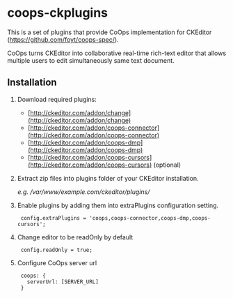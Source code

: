 coops-ckplugins
===============
This is a set of plugins that provide CoOps implementation for CKEditor (https://github.com/foyt/coops-spec/).

CoOps turns CKEditor into collaborative real-time rich-text editor that allows multiple users to edit simultaneously same text document.

Installation
---

1. Download required plugins:

    * [http://ckeditor.com/addon/change](http://ckeditor.com/addon/change)
    * [http://ckeditor.com/addon/coops-connector](http://ckeditor.com/addon/coops-connector)
    * [http://ckeditor.com/addon/coops-dmp](http://ckeditor.com/addon/coops-dmp)
    * [http://ckeditor.com/addon/coops-cursors](http://ckeditor.com/addon/coops-cursors) (optional)

2. Extract zip files into plugins folder of your CKEditor installation.

    *e.g. /var/www/example.com/ckeditor/plugins/*


3. Enable plugins by adding them into extraPlugins configuration setting. 

        config.extraPlugins = 'coops,coops-connector,coops-dmp,coops-cursors';

4. Change editor to be readOnly by default

        config.readOnly = true;
    
5. Configure CoOps server url

        coops: {
          serverUrl: [SERVER_URL]
        }  

  